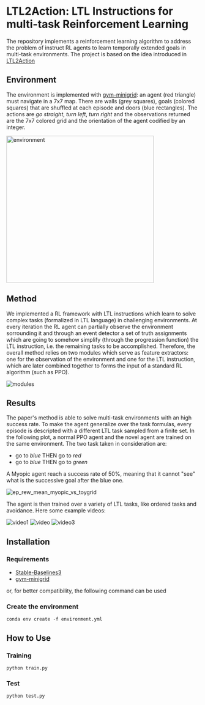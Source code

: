 


# LTL2Action: LTL Instructions for multi-task Reinforcement Learning 
The repository implements a reinforcement learning algorithm to address the problem of instruct RL agents to learn temporally extended goals in multi-task environments. The project is based on the idea introduced in [LTL2Action](https://arxiv.org/pdf/2102.06858.pdf)


## Environment

The environment is implemented with [gym-minigrid](https://github.com/maximecb/gym-minigrid): an agent (red triangle) must navigate in a 7x7 map. There are walls (grey squares), goals (colored squares) that are shuffled at each episode and doors (blue rectangles). The actions are _go straight_, _turn left_, _turn right_ and the observations returned are the 7x7 colored grid and the orientation of the agent codified by an integer.

<img width="385" alt="environment" src="https://user-images.githubusercontent.com/5352494/126873012-34d20065-9460-47d1-a918-4942d1615780.png">




## Method


We implemented a RL framework with LTL instructions which learn to solve complex tasks (formalized in LTL language) in challenging environments. At every iteration the RL agent can partially observe the environment sorrounding it and through an event detector a set of truth assignments which are going to somehow simplify (through the progression function) the LTL instruction, i.e. the remaining tasks to be accomplished.
Therefore, the overall method relies on two modules which serve as feature extractors: one for the observation of the environment and one for the LTL instruction, which are later combined together to forms the input of a standard RL algorithm (such as PPO).

![modules](https://user-images.githubusercontent.com/5352494/126873306-a021856d-dcba-4398-aa12-b98494e99dfb.png)

## Results

The paper's method is able to solve multi-task environments with an high success rate.
To make the agent generalize over the task formulas, every episode is descripted with a different LTL task sampled from a finite set. 
In the following plot, a normal PPO agent and the novel agent are trained on the same environment.
The two task taken in consideration are: 

* go to *blue* THEN go to *red*
* go to *blue* THEN go to *green*

A Myopic agent reach a success rate of 50%, meaning that it cannot "see" what is the successive goal after the blue one.

![ep_rew_mean_myopic_vs_toygrid](https://user-images.githubusercontent.com/5352494/126873004-477d3ac6-ba73-407f-b703-4abf02b35e81.png)


The agent is then trained over a variety of LTL tasks, like ordered tasks and avoidance.
Here some example videos:



![video1](https://user-images.githubusercontent.com/5352494/126873213-fae51c10-ecf2-4f9f-b4f8-5488d383bb35.gif)
![video](https://user-images.githubusercontent.com/5352494/126873263-af3fb18c-b000-4f8c-bfb9-a863a1b96d9c.gif)
![video3](https://user-images.githubusercontent.com/5352494/126873276-48dca188-4817-4509-b9ab-6f821a94074f.gif)





## Installation

### Requirements
* [Stable-Baselines3](https://stable-baselines3.readthedocs.io/en/master/)
* [gym-minigrid](https://github.com/maximecb/gym-minigrid)

or, for better compatibility, the following command can be used

### Create the environment
```
conda env create -f environment.yml
```

## How to Use

### Training

```
python train.py
```

### Test

```
python test.py
```

